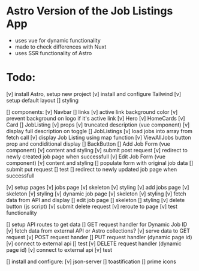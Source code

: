 # Astro Version of the Job Listings App
- uses vue for dynamic functionality
- made to check differences with Nuxt
- uses SSR functionality of Astro

# Todo:
[v] install Astro, setup new project
[v] install and configure Tailwind
[v] setup default layout
  [] styling

[]  components:
  [v] Navbar
    [] links
    [v] active link background color
    [v] prevent background on logo if it's active link
  [v] Hero
  [v] HomeCards
    [v] Card
  [] JobListing
    [v] props
    [v] truncated description (vue component)
      [v] display full description on toggle
  [] JobListings
    [v] load jobs into array from fetch call
    [v] display Job Listing using map function
    [v] ViewAllJobs button prop and condiditional display
  [] BackButton
  [] Add Job Form (vue component)
    [v] content and styling
    [v] submit post request
    [v] redirect to newly created job page when successfull
  [v] Edit Job Form (vue component)
    [v] content and styling
    [] populate form with original job data
    [] submit put request
      [] test
    [] redirect to newly updated job page when successfull

[v] setup pages
  [v] jobs page
    [v] skeleton
    [v] styling
  [v] add jobs page
    [v] skeleton
    [v] styling
  [v] dynamic job page
    [v] skeleton
    [v] styling
    [v] fetch data from API and display
  [] edit job page
    [] skeleton
    [] styling
    [v] delete button (js script)
      [v] submit delete request
      [v] reroute to page
      [v] test functionality

[] setup API routes to get data
  [] GET request handler for Dynamic Job ID
    [v] fetch data from external API or Astro collections?
    [v] serve data to GET request 
  [v] POST request hander
  [] PUT request handler (dynamic page id)
    [v] connect to external api
    [] test
  [v] DELETE request handler (dynamic page id)
    [v] connect to external api
    [v] test

[] install and configure:
  [v] json-server
  [] toastification
  [] prime icons